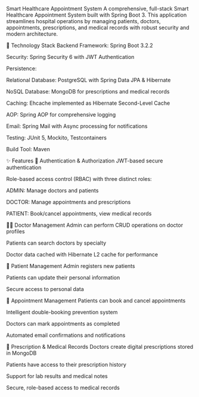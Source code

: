 Smart Healthcare Appointment System
A comprehensive, full-stack Smart Healthcare Appointment System built with Spring Boot 3. This application streamlines hospital operations by managing patients, doctors, appointments, prescriptions, and medical records with robust security and modern architecture.

🚀 Technology Stack
Backend Framework: Spring Boot 3.2.2

Security: Spring Security 6 with JWT Authentication

Persistence:

Relational Database: PostgreSQL with Spring Data JPA & Hibernate

NoSQL Database: MongoDB for prescriptions and medical records

Caching: Ehcache implemented as Hibernate Second-Level Cache

AOP: Spring AOP for comprehensive logging

Email: Spring Mail with Async processing for notifications

Testing: JUnit 5, Mockito, Testcontainers

Build Tool: Maven

✨ Features
🔐 Authentication & Authorization
JWT-based secure authentication

Role-based access control (RBAC) with three distinct roles:

ADMIN: Manage doctors and patients

DOCTOR: Manage appointments and prescriptions

PATIENT: Book/cancel appointments, view medical records

👨‍💼 Doctor Management
Admin can perform CRUD operations on doctor profiles

Patients can search doctors by specialty

Doctor data cached with Hibernate L2 cache for performance

👥 Patient Management
Admin registers new patients

Patients can update their personal information

Secure access to personal data

📅 Appointment Management
Patients can book and cancel appointments

Intelligent double-booking prevention system

Doctors can mark appointments as completed

Automated email confirmations and notifications

💊 Prescription & Medical Records
Doctors create digital prescriptions stored in MongoDB

Patients have access to their prescription history

Support for lab results and medical notes

Secure, role-based access to medical records
